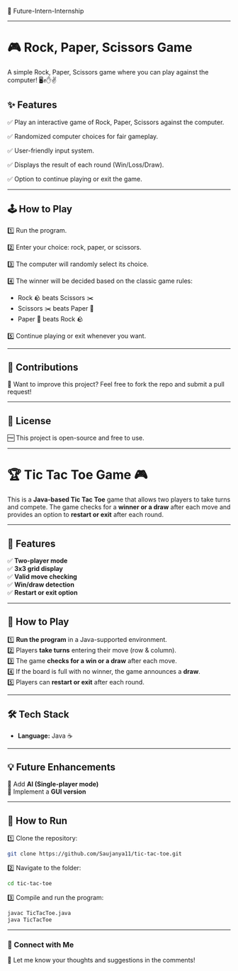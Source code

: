 🚀 Future-Intern-Internship

---

# 🎮 Rock, Paper, Scissors Game

A simple Rock, Paper, Scissors game where you can play against the computer! 🖥️✊✋✌️

## ✨ Features
✅ Play an interactive game of Rock, Paper, Scissors against the computer.

✅ Randomized computer choices for fair gameplay.

✅ User-friendly input system.

✅ Displays the result of each round (Win/Loss/Draw).

✅ Option to continue playing or exit the game.

---

## 🕹️ How to Play

1️⃣ Run the program.

2️⃣ Enter your choice: rock, paper, or scissors.

3️⃣ The computer will randomly select its choice.

4️⃣ The winner will be decided based on the classic game rules:

- Rock 🪨 beats Scissors ✂️
- Scissors ✂️ beats Paper 📄
- Paper 📄 beats Rock 🪨

5️⃣ Continue playing or exit whenever you want.

---

## 🤝 Contributions
🚀 Want to improve this project? Feel free to fork the repo and submit a pull request!

---

## 📜 License
🆓 This project is open-source and free to use.

---

# 🏆 Tic Tac Toe Game 🎮  

This is a **Java-based Tic Tac Toe** game that allows two players to take turns and compete. The game checks for a **winner or a draw** after each move and provides an option to **restart or exit** after each round.  

---

## 🔹 Features  
✅ **Two-player mode**  
✅ **3x3 grid display**  
✅ **Valid move checking**  
✅ **Win/draw detection**  
✅ **Restart or exit option**  

---

## 🚀 How to Play  
1️⃣ **Run the program** in a Java-supported environment.  
2️⃣ Players **take turns** entering their move (row & column).  
3️⃣ The game **checks for a win or a draw** after each move.  
4️⃣ If the board is full with no winner, the game announces a **draw**.  
5️⃣ Players can **restart or exit** after each round.  

---

## 🛠️ Tech Stack  
- **Language:** Java ☕  

---

## 💡 Future Enhancements  
🔹 Add **AI (Single-player mode)**  
🔹 Implement a **GUI version**  

---

## 📌 How to Run  
1️⃣ Clone the repository:  
```sh
git clone https://github.com/Saujanya11/tic-tac-toe.git
```  
2️⃣ Navigate to the folder:  
```sh
cd tic-tac-toe
```  
3️⃣ Compile and run the program:  
```sh
javac TicTacToe.java  
java TicTacToe  
```  

---

### 🔗 Connect with Me  
💬 Let me know your thoughts and suggestions in the comments!  

